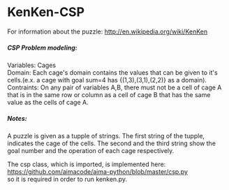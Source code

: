 # KenKen-CSP
For information about the puzzle: http://en.wikipedia.org/wiki/KenKen

##### CSP Problem modeling:  
Variables: Cages  
Domain: Each cage's domain contains the values that can be given to it's cells.(e.x. a cage with goal sum=4 has {(1,3),(3,1),(2,2)} as a domain).  
Contraints: On any pair of variables A,B, there must not be a cell of cage A that is in the same row or column as a cell of cage B that has the same value as the cells of cage A.  

##### Notes:  
A puzzle is given as a tupple of strings.
The first string of the tupple, indicates the cage of the cells. The second and the third string show the goal number and the operation of each cage respectively. 

The csp class, which is imported, is implemented here: https://github.com/aimacode/aima-python/blob/master/csp.py  
so it is required in order to run kenken.py.
